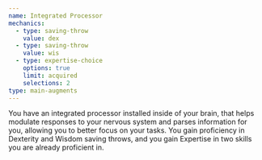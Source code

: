 ```yaml
---
name: Integrated Processor
mechanics:
  - type: saving-throw
    value: dex
  - type: saving-throw
    value: wis
  - type: expertise-choice
    options: true
    limit: acquired
    selections: 2
type: main-augments
---
```

You have an integrated processor installed inside of your brain, that helps modulate responses to your nervous
system and parses information for you, allowing you to better focus on your tasks. You gain proficiency in
Dexterity and Wisdom saving throws, and you gain Expertise in two skills you are already proficient in.
